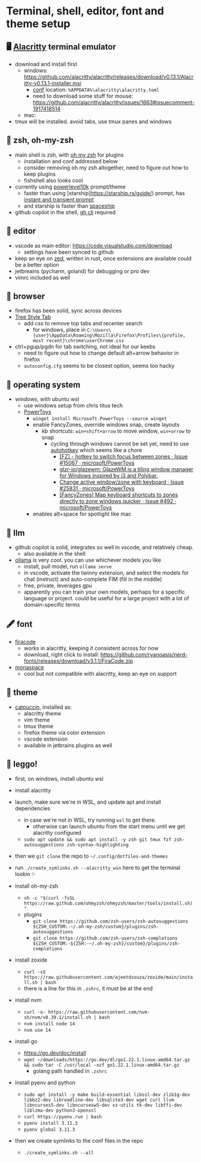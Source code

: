 # Terminal, shell, editor, font and theme setup

## 🖥️ [Alacritty](https://github.com/alacritty/alacritty) terminal emulator

- download and install first
  - windows: https://github.com/alacritty/alacritty/releases/download/v0.13.1/Alacritty-v0.13.1-installer.msi
    - [conf](https://alacritty.org/config-alacritty.html) location: `%APPDATA%\alacritty\alacritty.toml`
    - need to download some stuff for mouse: https://github.com/alacritty/alacritty/issues/1663#issuecomment-1917418514
  - mac:
- tmux will be installed. avoid tabs, use tmux panes and windows

## 🐚 zsh, oh-my-zsh

- main shell is zsh, with [oh my zsh](https://ohmyz.sh/) for plugins
  - installation and conf addressed below
  - consider removing oh my zsh altogether, need to figure out how to keep plugins
  - fishshell also looks cool
- currently using [powerlevel10k](https://github.com/romkatv/powerlevel10k) prompt/theme
  - faster than using [starship]https://starship.rs/guide/) prompt, has [instant and transient prompt](https://github.com/romkatv/powerlevel10k/blob/master/README.md#instant-prompt)
  - and starship is faster than [spaceship](https://spaceship-prompt.sh/)
- github copilot in the shell, [gh cli](https://cli.github.com/) required

## 📝 editor

- vscode as main editor: https://code.visualstudio.com/download
  - settings have been synced to github
- keep an eye on [zed](https://zed.dev/), written in rust, once extensions are available could be a better option
- jetbreains (pycharm, goland) for debugging or pro dev
- vimrc included as well

## 🦊 browser

- firefox has been solid, sync across devices
- [Tree Style Tab](https://github.com/piroor/treestyletab)
  - add css to remove top tabs and recenter search
    - for windows, place in `C:\Users\{user}\AppData\Roaming\Mozilla\Firefox\Profiles\{profile, most recent}\chrome\userChrome.css`
- ctrl+pgup/pgdn for tab switching, not ideal for our keebs
  - need to figure out how to change default alt+arrow behavior in firefox
  - `autoconfig.cfg` seems to be closest option, seems too hacky

## 💾 operating system

- windows, with ubuntu wsl
  - use windows setup from chris titus tech
  - [PowerToys](https://learn.microsoft.com/en-us/windows/powertoys/install)
    - `winget install Microsoft.PowerToys --source winget`
    - enable FancyZones, override windows snap, create layouts
      - kb shortcuts: `win+shift+arrow` to move window, `win+arrow` to snap
        - cycling through windows cannot be set yet, need to use [autohotkey](https://www.autohotkey.com/) which seems like a chore
          - [\[FZ\] \- hotkey to switch focus between zones · Issue \#15067 · microsoft\/PowerToys](https://github.com/microsoft/PowerToys/issues/15067 "[FZ] - hotkey to switch focus between zones · Issue #15067 · microsoft/PowerToys")
          - [glzr\-io\/glazewm\: GlazeWM is a tiling window manager for Windows inspired by i3 and Polybar\.](https://github.com/glzr-io/glazewm "glzr-io/glazewm: GlazeWM is a tiling window manager for Windows inspired by i3 and Polybar.")
          - [Change active window\/zone with keyboard · Issue \#25831 · microsoft\/PowerToys](https://github.com/microsoft/PowerToys/issues/25831 "Change active window/zone with keyboard · Issue #25831 · microsoft/PowerToys")
          - [\[FancyZones\] Map keyboard shortcuts to zones directly to zone windows quicker · Issue \#492 · microsoft\/PowerToys](https://github.com/microsoft/PowerToys/issues/492 "[FancyZones] Map keyboard shortcuts to zones directly to zone windows quicker · Issue #492 · microsoft/PowerToys")
    - enables alt+space for spotlight like mac

## 🦙 llm

- github copilot is solid, integrates so well in vscode, and relatively cheap.
  - also available in the shell
- [ollama](https://ollama.com/download) is very cool. you can use whichever models you like
  - install, pull model, run `ollama serve`
  - in vscode, activate the twinny extension, and select the models for chat (instruct) and auto-complete FIM (fill in the middle)
  - free, private, leverages gpu
  - apparently you can train your own models, perhaps for a specific language or project. could be useful for a large project with a lot of domain-specific terms

## 🖋️ font

- [firacode](https://github.com/tonsky/FiraCode)
  - works in alacritty, keeping it consistent across for now
  - download, right click to install: https://github.com/ryanoasis/nerd-fonts/releases/download/v3.1.1/FiraCode.zip
- [monaspace](https://monaspace.githubnext.com/)
  - cool but not compatible with alacritty, keep an eye on support

## 🎨 theme

- [catpuccin](https://github.com/catppuccin/catppuccin), installed as:
  - alacritty theme
  - vim theme
  - tmux theme
  - firefox theme via color extension
  - vscode extension
  - available in jetbrains plugins as well

## 🚀 leggo!

- first, on windows, install ubuntu wsl

- install alacritty

- launch, make sure we're in WSL, and update apt and install dependencies

  - in case we're not in WSL, try running `wsl` to get there.
    - otherwise can launch ubuntu from the start menu until we get alacritty configured
  - `sudo apt update && sudo apt install -y zsh git tmux fzf zsh-autosuggestions zsh-syntax-highlighting`

- then we `git clone` the repo to `~/.config/dotfiles-and-themes`
- run `./create_symlinks.sh --alacritty_win` here to get the terminal lookin ✨

- install oh-my-zsh

  - `sh -c "$(curl -fsSL https://raw.github.com/ohmyzsh/ohmyzsh/master/tools/install.sh)"`
  - plugins
    - `git clone https://github.com/zsh-users/zsh-autosuggestions ${ZSH_CUSTOM:-~/.oh-my-zsh/custom}/plugins/zsh-autosuggestions`
    - `git clone https://github.com/zsh-users/zsh-completions ${ZSH_CUSTOM:-${ZSH:-~/.oh-my-zsh}/custom}/plugins/zsh-completions`

- install zoxide

  - `curl -sS https://raw.githubusercontent.com/ajeetdsouza/zoxide/main/install.sh | bash`
  - there is a line for this in `.zshrc`, it must be at the end

- install nvm

  - `curl -o- https://raw.githubusercontent.com/nvm-sh/nvm/v0.39.1/install.sh | bash`
  - `nvm install node 14`
  - `nvm use 14`

- install go

  - https://go.dev/doc/install
  - `wget ~/downloads/https://go.dev/dl/go1.22.1.linux-amd64.tar.gz && sudo tar -C /usr/local -xzf go1.22.1.linux-amd64.tar.gz`
    - golang path handled in `.zshrc`

- install pyenv and python

  - `sudo apt install -y make build-essential libssl-dev zlib1g-dev libbz2-dev libreadline-dev libsqlite3-dev wget curl llvm libncurses5-dev libncursesw5-dev xz-utils tk-dev libffi-dev liblzma-dev python3-openssl`
  - `curl https://pyenv.run | bash`
  - `pyenv install 3.11.3`
  - `pyenv global 3.11.3`

- then we create symlinks to the conf files in the repo
  - `./create_symlinks.sh --all`
